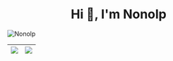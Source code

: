 <h1 align="center">Hi 👋, I'm Nonolp</h1>

 <p align="left"> <img src="https://komarev.com/ghpvc/?username=Nonolp" alt="Nonolp" /> </p>


| ![](https://github-readme-stats.vercel.app/api/top-langs/?username=Nonolp&theme=github_dark&layout=compact) | ![](https://github-readme-stats.vercel.app/api?username=Nonolp&show_icons=true&theme=github_dark&line_height=20) |
|---|---|
